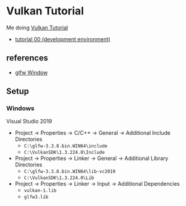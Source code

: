 # Vulkan Tutorial
Me doing [Vulkan Tutorial](https://vulkan-tutorial.com/)

- [tutorial 00 (development environment)](https://vulkan-tutorial.com/Development_environment)

## references
- [glfw Window](https://www.glfw.org/docs/3.3/window_guide.html#window_object)

## Setup
### Windows
Visual Studio 2019
- Project -> Properties -> C/C++ -> General -> Additional Include Directories
  * `C:\glfw-3.3.8.bin.WIN64\include`
  * `C:\VulkanSDK\1.3.224.0\Include`
- Project -> Properties -> Linker -> General -> Additional Library Directories
  * `C:\glfw-3.3.8.bin.WIN64\lib-vc2019`
  * `C:\VulkanSDK\1.3.224.0\Lib`
- Project -> Properties -> Linker -> Input -> Additional Dependencies
  * `vulkan-1.lib`
  * `glfw3.lib`